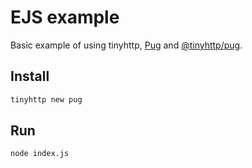 # EJS example

Basic example of using tinyhttp, [Pug](https://pugjs.org) and [@tinyhttp/pug](https://github.com/talentlessguy/tinyhttp/tree/master/packages/pug).

## Install

```sh
tinyhttp new pug
```

## Run

```sh
node index.js
```
